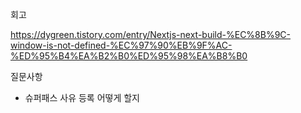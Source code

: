 회고

https://dygreen.tistory.com/entry/Nextjs-next-build-%EC%8B%9C-window-is-not-defined-%EC%97%90%EB%9F%AC-%ED%95%B4%EA%B2%B0%ED%95%98%EA%B8%B0


질문사항
- 슈퍼패스 사유 등록 어떻게 할지



